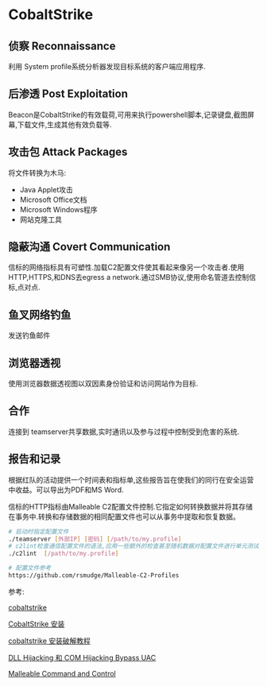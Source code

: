 # CobaltStrike

## 侦察 Reconnaissance
利用 System profile系统分析器发现目标系统的客户端应用程序.

## 后渗透 Post Exploitation
Beacon是CobaltStrike的有效载荷,可用来执行powershell脚本,记录键盘,截图屏幕,下载文件,生成其他有效负载等.

## 攻击包 Attack Packages

将文件转换为木马:
- Java Applet攻击
- Microsoft Office文档
- Microsoft Windows程序
- 网站克隆工具

## 隐蔽沟通 Covert Communication
信标的网络指标具有可塑性.加载C2配置文件使其看起来像另一个攻击者.使用HTTP,HTTPS,和DNS去egress a network.通过SMB协议,使用命名管道去控制信标,点对点.

## 鱼叉网络钓鱼

发送钓鱼邮件

## 浏览器透视
使用浏览器数据透视图以双因素身份验证和访问网站作为目标.

## 合作

连接到 teamserver共享数据,实时通讯以及参与过程中控制受到危害的系统.

## 报告和记录

根据红队的活动提供一个时间表和指标单,这些报告旨在使我们的同行在安全运营中收益。可以导出为PDF和MS Word.

信标的HTTP指标由Malleable C2配置文件控制.它指定如何转换数据并将其存储在事务中.转换和存储数据的相同配置文件也可以从事务中提取和恢复数据。

```sh
# 启动时指定配置文件
./teamserver [外部IP] [密码] [/path/to/my.profile]
# c2lint检查通信配置文件的语法,应用一些额外的检查甚至随机数据对配置文件进行单元测试.
./c2lint  [/path/to/my.profile]

# 配置文件参考
https://github.com/rsmudge/Malleable-C2-Profiles
```

参考:

[cobaltstrike](https://www.cobaltstrike.com/)

[CobaltStrike 安装](https://blog.csdn.net/qq_36374896/article/details/83961496)

[cobaltstrike 安装破解教程](https://www.cnblogs.com/haq5201314/p/7040832.html)

[DLL Hijacking 和 COM Hijacking Bypass UAC](https://zhuanlan.zhihu.com/p/55025929)

[Malleable Command and Control](https://www.cobaltstrike.com/help-malleable-c2)